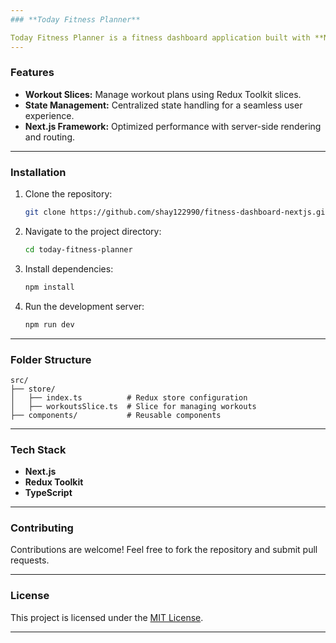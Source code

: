 ```yaml
---
### **Today Fitness Planner**

Today Fitness Planner is a fitness dashboard application built with **Next.js**. It allows users to plan and track their workouts, helping them stay organized and achieve their fitness goals.
---
```


### **Features**

- **Workout Slices:** Manage workout plans using Redux Toolkit slices.
- **State Management:** Centralized state handling for a seamless user experience.
- **Next.js Framework:** Optimized performance with server-side rendering and routing.

---

### **Installation**

1. Clone the repository:
   ```bash
   git clone https://github.com/shay122990/fitness-dashboard-nextjs.git
   ```
2. Navigate to the project directory:
   ```bash
   cd today-fitness-planner
   ```
3. Install dependencies:
   ```bash
   npm install
   ```
4. Run the development server:
   ```bash
   npm run dev
   ```

---

### **Folder Structure**

```
src/
├── store/
│   ├── index.ts          # Redux store configuration
│   ├── workoutsSlice.ts  # Slice for managing workouts
├── components/           # Reusable components
```

---

### **Tech Stack**

- **Next.js**
- **Redux Toolkit**
- **TypeScript**

---

### **Contributing**

Contributions are welcome! Feel free to fork the repository and submit pull requests.

---

### **License**

This project is licensed under the [MIT License](LICENSE).

---
